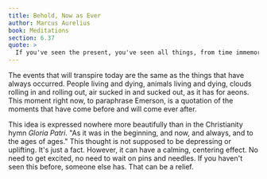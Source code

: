 ```yaml
---
title: Behold, Now as Ever
author: Marcus Aurelius
book: Meditations
section: 6.37
quote: >
  If you've seen the present, you've seen all things, from time immemorial into all of eternity. For everything that happens is related and the same.
---
```


The events that will transpire today are the same as the things that have always occurred. People living and dying, animals living and dying, clouds rolling in and rolling out, air sucked in and sucked out, as it has for aeons. This moment right now, to paraphrase Emerson, is a quotation of the moments that have come before and will come ever after.

This idea is expressed nowhere more beautifully than in the Christianity hymn _Gloria Patri_. "As it was in the beginning, and now, and always, and to the ages of ages." This thought is not supposed to be depressing or uplifting. It's just a fact. However, it can have a calming, centering effect. No need to get excited, no need to wait on pins and needles. If you haven't seen this before, someone else has. That can be a relief.
